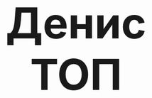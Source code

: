 <!DOCTYPE html>
<html lang="ru">
<head>
<meta charset="utf-8" />

<body>
<font size= 100>	
<h1 align = "center" > Денис <br>ТОП</H1>
</font>
</body>
</head>
<body>
